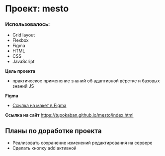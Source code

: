 # Проект: mesto

### Использовалось:
* Grid layout
* Flexbox
* Figma
* HTML
* CSS
* JavaScript

**Цель проекта**
 - практическое применение знаний об адаптивной вёрстке и базовых знаний JS


**Figma**

* [Ссылка на макет в Figma](https://www.figma.com/file/2cn9N9jSkmxD84oJik7xL7/JavaScript.-Sprint-4?node-id=28212%3A155)

__Ссылка на сайт__
https://tupokaban.github.io/mesto/index.html

## __Планы по доработке проекта__
- Реализовать сохранение изменений редактирования на сервере
- Сделать кнопку add активной
